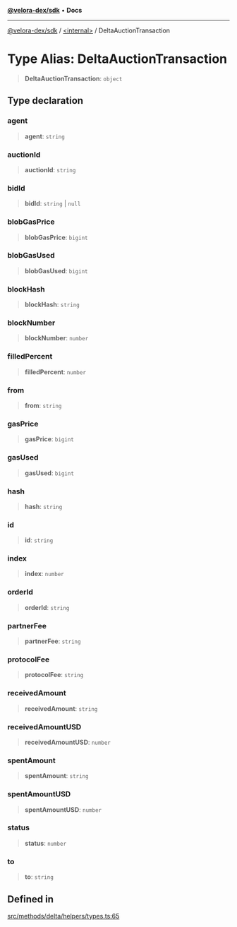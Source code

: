 [**@velora-dex/sdk**](../../README.md) • **Docs**

***

[@velora-dex/sdk](../../globals.md) / [\<internal\>](../README.md) / DeltaAuctionTransaction

# Type Alias: DeltaAuctionTransaction

> **DeltaAuctionTransaction**: `object`

## Type declaration

### agent

> **agent**: `string`

### auctionId

> **auctionId**: `string`

### bidId

> **bidId**: `string` \| `null`

### blobGasPrice

> **blobGasPrice**: `bigint`

### blobGasUsed

> **blobGasUsed**: `bigint`

### blockHash

> **blockHash**: `string`

### blockNumber

> **blockNumber**: `number`

### filledPercent

> **filledPercent**: `number`

### from

> **from**: `string`

### gasPrice

> **gasPrice**: `bigint`

### gasUsed

> **gasUsed**: `bigint`

### hash

> **hash**: `string`

### id

> **id**: `string`

### index

> **index**: `number`

### orderId

> **orderId**: `string`

### partnerFee

> **partnerFee**: `string`

### protocolFee

> **protocolFee**: `string`

### receivedAmount

> **receivedAmount**: `string`

### receivedAmountUSD

> **receivedAmountUSD**: `number`

### spentAmount

> **spentAmount**: `string`

### spentAmountUSD

> **spentAmountUSD**: `number`

### status

> **status**: `number`

### to

> **to**: `string`

## Defined in

[src/methods/delta/helpers/types.ts:65](https://github.com/VeloraDEX/sdk/blob/feat/extend_delta_orders_filtering/src/methods/delta/helpers/types.ts#L65)
